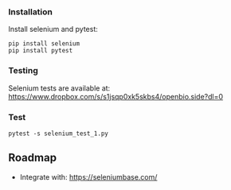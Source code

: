 
### Installation 
Install selenium and pytest:
```
pip install selenium
pip install pytest 
```

### Testing 
Selenium tests are available at: https://www.dropbox.com/s/s1jsqp0xk5skbs4/openbio.side?dl=0 


### Test
```
pytest -s selenium_test_1.py 
```


## Roadmap
* Integrate with: https://seleniumbase.com/ 

